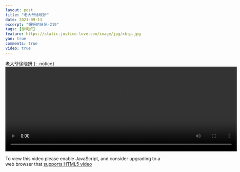 ```yaml
---
layout: post
title: "老大爷徐晓妍"
date: 2021-09-13
excerpt: "妍妍的日记-219"
tags: [徐晓妍]
feature: https://static.justice-love.com/image/jpg/xktp.jpg
yan: true
comments: true
video: true
---
```

老大爷徐晓妍
{: .notice}
<video id="my-video" class="video-js vjs-16-9 clipboard" controls preload="auto" width="722" height="264" data-setup="{}">
    <source src="{{ site.staticUrl }}/yanyan/video/laodaye.mp4" type='video/mp4'>
    <p class="vjs-no-js">
        To view this video please enable JavaScript, and consider upgrading to a web browser that
        <a href="http://videojs.com/html5-video-support/" target="_blank">supports HTML5 video</a>
    </p>
</video>
